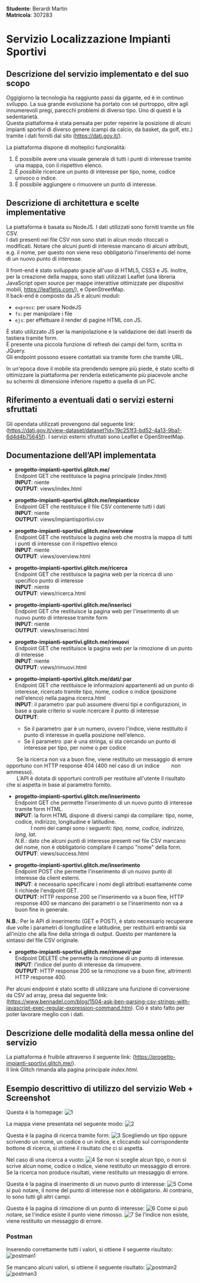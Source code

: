 **Studente**: Berardi Martin \
**Matricola**: 307283


# Servizio Localizzazione Impianti Sportivi
## Descrizione del servizio implementato e del suo scopo

Oggigiorno la tecnologia ha raggiunto passi da gigante, ed è in continuo sviluppo. La sua grande evoluzione ha portato con sé purtroppo, oltre agli innumerevoli pregi, parecchi problemi di diverso tipo. Uno di questi è la sedentarietà.\
Questa piattaforma è stata pensata per poter reperire la posizione di alcuni impianti sportivi di diverso genere (campi da calcio, da basket, da golf, etc.) tramite i dati forniti dal sito (https://dati.gov.it/).

La piattaforma dispone di molteplici funzionalità:
1. È possibile avere una visuale generale di tutti i punti di interesse tramite una mappa, con il rispettivo elenco.
2. È possibile ricercare un punto di interesse per tipo, nome, codice univoco o indice.
3. È possibile aggiungere o rimuovere un punto di interesse.


## Descrizione di architettura e scelte implementative 
La piattaforma è basata su NodeJS. I dati utilizzati sono forniti tramite un file CSV. \
I dati presenti nel file CSV non sono stati in alcun modo ritoccati o modificati.
Notare che alcuni punti di interesse mancano di alcuni attributi, e.g. il nome, per questo non viene reso obbligatorio l'inserimento del nome di un nuovo punto di interesse.

Il front-end è stato sviluppato grazie all'uso di HTML5, CSS3 e JS. Inoltre, per la creazione della mappa, sono stati utilizzati Leaflet (una libreria JavaScript open source per mappe interattive ottimizzate per dispositivi mobili, https://leafletjs.com/), e OpenStreetMap. \
Il back-end è composto da JS e alcuni moduli:
- `express`: per usare NodeJS
- `fs`: per manipolare i file
- `ejs`: per effettuare il render di pagine HTML con JS.

È stato utilizzato JS per la manipolazione e la validazione dei dati inseriti da tastiera tramite form. \
È presente una piccola funzione di refresh dei campi del form, scritta in JQuery. \
Gli endpoint possono essere contattati sia tramite form che tramite URL.

In un'epoca dove il mobile sta prendendo sempre più piede, è stato scelto di ottimizzare la piattaforma per renderla esteticamente più piacevole anche su schermi di dimensione inferiore rispetto a quella di un PC.


## Riferimento a eventuali dati o servizi esterni sfruttati
Gli opendata utilizzati provengono dal seguente link: (https://dati.gov.it/view-dataset/dataset?id=19c251f3-bd52-4a13-9ba1-6d4d4b75645f).
I servizi esterni sfruttati sono Leaflet e OpenStreetMap.


## Documentazione dell’API implementata
 - **progetto-impianti-sportivi.glitch.me/** \
Endpoint GET che restituisce la pagina principale (index.html) \
**INPUT**: niente \
**OUTPUT**: views/index.html

 - **progetto-impianti-sportivi.glitch.me/impianticsv** \
Endpoint GET che restituisce il file CSV contenente tutti i dati \
**INPUT**: niente \
**OUTPUT**: views/impiantisportivi.csv

- **progetto-impianti-sportivi.glitch.me/overview** \
Endpoint GET che restituisce la pagina web che mostra la mappa di tutti i punti di interesse con il rispettivo elenco \
**INPUT**: niente \
**OUTPUT**: views/overview.html

- **progetto-impianti-sportivi.glitch.me/ricerca** \
Endpoint GET che restituisce la pagina web per la ricerca di uno specifico punto di interesse \
**INPUT**: niente \
**OUTPUT**: views/ricerca.html

- **progetto-impianti-sportivi.glitch.me/inserisci** \
Endpoint GET che restituisce la pagina web per l'inserimento di un nuovo punto di interesse tramite form \
**INPUT**: niente \
**OUTPUT**: views/inserisci.html

- **progetto-impianti-sportivi.glitch.me/rimuovi** \
Endpoint GET che restituisce la pagina web per la rimozione di un punto di interesse \
**INPUT**: niente \
**OUTPUT**: views/rimuovi.html

- **progetto-impianti-sportivi.glitch.me/dati/:par** \
Endpoint GET che restituisce le informazioni appartenenti ad un punto di interesse, ricercato tramite tipo, nome, codice o indice (posizione nell'elenco) nella pagina ricerca.html \
**INPUT**: il parametro :par può assumere diversi tipi e configurazioni, in base a quale criterio si vuole ricercare il punto di interesse \
**OUTPUT**: 
   - Se il parametro :par è un numero, ovvero l'indice, viene restituito il punto di interesse in quella posizione nell'elenco.
   - Se il parametro :par è una stringa, si sta cercando un punto di interesse per tipo, per nome o per codice

&emsp;&emsp;Se la ricerca non va a buon fine, viene restituito un messaggio di errore opportuno con HTTP response 404 (400 nel caso di un indice &emsp;&emsp;non ammesso). \
&emsp;&emsp;L'API è dotata di opportuni controlli per restituire all'utente il risultato che si aspetta in base al parametro fornito.

- **progetto-impianti-sportivi.glitch.me/inserimento** \
Endpoint GET che permette l'inserimento di un nuovo punto di interesse tramite form HTML. \
**INPUT**: la form HTML dispone di diversi campi da compilare: tipo, nome, codice, indirizzo, longitudine e latitudine. \
&emsp;&emsp;&emsp;I nomi dei campi sono i seguenti: *tipo, nome, codice, indirizzo, long, lat*. \
*N.B.*: dato che alcuni punti di interesse presenti nel file CSV mancano del nome, non è obbligatorio compilare il campo "nome" della form. \
**OUTPUT**: views/success.html

- **progetto-impianti-sportivi.glitch.me/inserimento** \
Endpoint POST che permette l'inserimento di un nuovo punto di interesse da client esterni. \
**INPUT**: è necessario specificare i nomi degli attributi esattamente come li richiede l'endpoint GET. \
**OUTPUT**: HTTP response 200 se l'inserimento va a buon fine, HTTP response 400 se mancano dei parametri o se l'inserimento non va a buon fine in generale.

**N.B.**: Per le API di inserimento (GET e POST), è stato necessario recuperare due volte i parametri di longitudine e latitudine, per restituirli entrambi sia all'inizio che alla fine della stringa di output. Questo per mantenere la sintassi del file CSV originale.

- **progetto-impianti-sportivi.glitch.me/rimuovi/:par** \
Endpoint DELETE che permette la rimozione di un punto di interesse. \
**INPUT**: l'indice del punto di interesse da rimuovere. \
**OUTPUT**: HTTP response 200 se la rimozione va a buon fine, altrimenti HTTP response 400.

Per alcuni endpoint è stato scelto di utilizzare una funzione di conversione da CSV ad array, presa dal seguente link: (https://www.bennadel.com/blog/1504-ask-ben-parsing-csv-strings-with-javascript-exec-regular-expression-command.htm). Ciò è stato fatto per poter lavorare meglio con i dati.

## Descrizione delle modalità della messa online del servizio
La piattaforma è fruibile attraverso il seguente link: (https://progetto-impianti-sportivi.glitch.me/). \
Il link Glitch rimanda alla pagina principale *index.html*.

## Esempio descrittivo di utilizzo del servizio Web + Screenshot
Questa è la homepage:
![1](https://user-images.githubusercontent.com/76852603/188829716-1686c632-1644-4640-97f9-74f60eecde52.PNG)

La mappa viene presentata nel seguente modo:
![2](https://user-images.githubusercontent.com/76852603/188832036-31f73946-5cdd-479d-8ed6-5b022f318f25.PNG)

Questa è la pagina di ricerca tramite form:
![3](https://user-images.githubusercontent.com/76852603/188832337-ee140cf7-9a34-4a33-8841-8ce6ecd6f341.PNG)
Scegliendo un tipo oppure scrivendo un nome, un codice o un indice, e cliccando sul corrispondente bottone di ricerca, si ottiene il risultato che ci si aspetta.

Nel caso di una ricerca a vuoto:
![4](https://user-images.githubusercontent.com/76852603/188832789-aebf2ece-e946-476b-a2ea-c28c23b9a768.PNG)
Se non si sceglie alcun tipo, o non si scrive alcun nome, codice o indice, viene restituito un messaggio di errore.
Se la ricerca non produce risultati, viene restituito un messaggio di errore.

Questa è la pagina di inserimento di un nuovo punto di interesse:
![5](https://user-images.githubusercontent.com/76852603/188834047-4a045a82-541a-4ea9-b754-45ab9a2eddfb.PNG)
Come si può notare, il nome del punto di interesse non è obbligatorio. Al contrario, lo sono tutti gli altri campi.

Questa è la pagina di rimozione di un punto di interesse:
![6](https://user-images.githubusercontent.com/76852603/188834871-d67dc395-ed12-4edb-9813-8c791921d8b1.PNG)
Come si può notare, se l'indice esiste il punto viene rimosso.
![7](https://user-images.githubusercontent.com/76852603/188835114-1aeac2be-21f5-4425-b0cc-d42323c17a76.PNG)
Se l'indice non esiste, viene restituito un messaggio di errore.

### Postman
Inserendo correttamente tutti i valori, si ottiene il seguente risultato:
![postman1](https://user-images.githubusercontent.com/76852603/188836723-131eb437-9ebf-40b1-a9d4-ebcc50c343a9.PNG)

Se mancano alcuni valori, si ottiene il seguente risultato:
![postman2](https://user-images.githubusercontent.com/76852603/188837257-31187b5a-ba44-4424-94dd-769aa5fc32f1.PNG)
![postman3](https://user-images.githubusercontent.com/76852603/188837260-60c6e779-2ed5-4ba6-80ae-63deb414231c.PNG)


